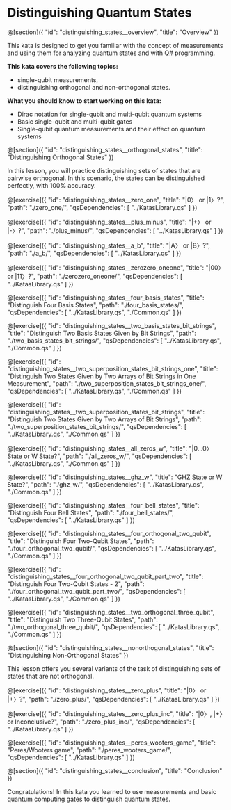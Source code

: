 # Distinguishing Quantum States

@[section]({
    "id": "distinguishing_states__overview",
    "title": "Overview"
})

This kata is designed to get you familiar with the concept of measurements and using them for analyzing quantum states and with Q# programming.

**This kata covers the following topics:**

- single-qubit measurements,
- distinguishing orthogonal and non-orthogonal states.

**What you should know to start working on this kata:**

- Dirac notation for single-qubit and multi-qubit quantum systems
- Basic single-qubit and multi-qubit gates
- Single-qubit quantum measurements and their effect on quantum systems

@[section]({
    "id": "distinguishing_states__orthogonal_states",
    "title": "Distinguishing Orthogonal States"
})

In this lesson, you will practice distinguishing sets of states that are pairwise orthogonal.
In this scenario, the states can be distinguished perfectly, with 100% accuracy.

@[exercise]({
    "id": "distinguishing_states__zero_one",
    "title": "|0〉 or |1〉?",
    "path": "./zero_one/",
    "qsDependencies": [
        "../KatasLibrary.qs"
    ]
})

@[exercise]({
    "id": "distinguishing_states__plus_minus",
    "title": "|+〉 or |-〉?",
    "path": "./plus_minus/",
    "qsDependencies": [
        "../KatasLibrary.qs"
    ]
})

@[exercise]({
    "id": "distinguishing_states__a_b",
    "title": "|A〉 or |B〉?",
    "path": "./a_b/",
    "qsDependencies": [
        "../KatasLibrary.qs"
    ]
})

@[exercise]({
    "id": "distinguishing_states__zerozero_oneone",
    "title": "|00〉 or |11〉?",
    "path": "./zerozero_oneone/",
    "qsDependencies": [
        "../KatasLibrary.qs"
    ]
})

@[exercise]({
    "id": "distinguishing_states__four_basis_states",
    "title": "Distinguish Four Basis States",
    "path": "./four_basis_states/",
    "qsDependencies": [
        "../KatasLibrary.qs",
        "./Common.qs"
    ]
})

@[exercise]({
    "id": "distinguishing_states__two_basis_states_bit_strings",
    "title": "Distinguish Two Basis States Given by Bit Strings",
    "path": "./two_basis_states_bit_strings/",
    "qsDependencies": [
        "../KatasLibrary.qs",
        "./Common.qs"
    ]
})

@[exercise]({
    "id": "distinguishing_states__two_superposition_states_bit_strings_one",
    "title": "Distinguish Two States Given by Two Arrays of Bit Strings in One Measurement",
    "path": "./two_superposition_states_bit_strings_one/",
    "qsDependencies": [
        "../KatasLibrary.qs",
        "./Common.qs"
    ]
})

@[exercise]({
    "id": "distinguishing_states__two_superposition_states_bit_strings",
    "title": "Distinguish Two States Given by Two Arrays of Bit Strings",
    "path": "./two_superposition_states_bit_strings/",
    "qsDependencies": [
        "../KatasLibrary.qs",
        "./Common.qs"
    ]
})

@[exercise]({
    "id": "distinguishing_states__all_zeros_w",
    "title": "|0...0〉 State or W State?",
    "path": "./all_zeros_w/",
    "qsDependencies": [
        "../KatasLibrary.qs",
        "./Common.qs"
    ]
})

@[exercise]({
    "id": "distinguishing_states__ghz_w",
    "title": "GHZ State or W State?",
    "path": "./ghz_w/",
    "qsDependencies": [
        "../KatasLibrary.qs",
        "./Common.qs"
    ]
})

@[exercise]({
    "id": "distinguishing_states__four_bell_states",
    "title": "Distinguish Four Bell States",
    "path": "./four_bell_states/",
    "qsDependencies": [
        "../KatasLibrary.qs"
    ]
})

@[exercise]({
    "id": "distinguishing_states__four_orthogonal_two_qubit",
    "title": "Distinguish Four Two-Qubit States",
    "path": "./four_orthogonal_two_qubit/",
    "qsDependencies": [
        "../KatasLibrary.qs",
        "./Common.qs"
    ]
})

@[exercise]({
    "id": "distinguishing_states__four_orthogonal_two_qubit_part_two",
    "title": "Distinguish Four Two-Qubit States - 2",
    "path": "./four_orthogonal_two_qubit_part_two/",
    "qsDependencies": [
        "../KatasLibrary.qs",
        "./Common.qs"
    ]
})

@[exercise]({
    "id": "distinguishing_states__two_orthogonal_three_qubit",
    "title": "Distinguish Two Three-Qubit States",
    "path": "./two_orthogonal_three_qubit/",
    "qsDependencies": [
        "../KatasLibrary.qs",
        "./Common.qs"
    ]
})

@[section]({
    "id": "distinguishing_states__nonorthogonal_states",
    "title": "Distinguishing Non-Orthogonal States"
})

This lesson offers you several variants of the task of distinguishing sets of states that are not orthogonal.

@[exercise]({
    "id": "distinguishing_states__zero_plus",
    "title": "|0〉 or |+〉?",
    "path": "./zero_plus/",
    "qsDependencies": [
        "../KatasLibrary.qs"
    ]
})

@[exercise]({
    "id": "distinguishing_states__zero_plus_inc",
    "title": "|0〉, |+〉 or Inconclusive?",
    "path": "./zero_plus_inc/",
    "qsDependencies": [
        "../KatasLibrary.qs"
    ]
})

@[exercise]({
    "id": "distinguishing_states__peres_wooters_game",
    "title": "Peres/Wooters game",
    "path": "./peres_wooters_game/",
    "qsDependencies": [
        "../KatasLibrary.qs"
    ]
})

@[section]({
    "id": "distinguishing_states__conclusion",
    "title": "Conclusion"
})

Congratulations! In this kata you learned to use measurements and basic quantum computing gates to distinguish quantum states. 
